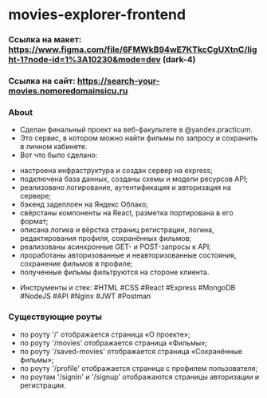# movies-explorer-frontend

### Ссылка на макет: https://www.figma.com/file/6FMWkB94wE7KTkcCgUXtnC/light-1?node-id=1%3A10230&mode=dev (dark-4)

### Ссылка на сайт: https://search-your-movies.nomoredomainsicu.ru

### About

* Сделан финальный проект на веб-факультете в @yandex.practicum.
* Это сервис, в котором можно найти фильмы по запросу и сохранить в личном кабинете.
* Вот что было сделано:

- настроена инфраструктура и создан сервер на express;
- подключена база данных, созданы схемы и модели ресурсов API;
- реализовано логирование, аутентификация и авторизация на сервере;
- бэкенд задеплоен на Яндекс Облако;
- свёрстаны компоненты на React, разметка портирована в его формат;
- описана логика и вёрстка страниц регистрации, логина, редактирования профиля, сохранённых фильмов;
- реализованы асинхронные GET- и POST-запросы к API;
- проработаны авторизованные и неавторизованные состояния, сохранение фильмов в профиле;
- полученные фильмы фильтруются на стороне клиента.

* Инструменты и стек: #HTML #CSS #React #Express #MongoDB #NodeJS #API #Nginx #JWT #Postman

### Существующие роуты

- по роуту '/' отображается страница «О проекте»;
- по роуту '/movies' отображается страница «Фильмы»;
- по роуту '/saved-movies' отображается страница «Сохранённые фильмы»;
- по роуту '/profile' отображается страница с профилем пользователя;
- по роутам '/signin' и '/signup' отображаются страницы авторизации и регистрации.
